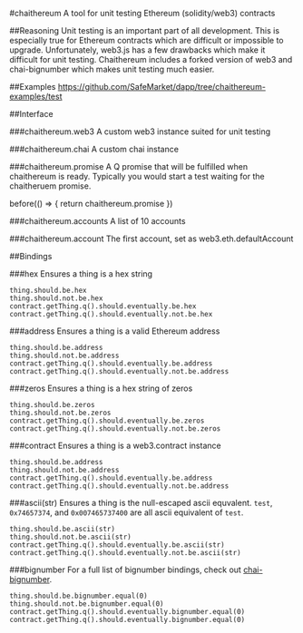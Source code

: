 #chaithereum
A tool for unit testing Ethereum (solidity/web3) contracts

##Reasoning
Unit testing is an important part of all development. This is especially true for Ethereum contracts which are difficult or impossible to upgrade. Unfortunately, web3.js has a few drawbacks which make it difficult for unit testing. Chaithereum includes a forked version of web3 and chai-bignumber which makes unit testing much easier.

<!-- ####Q
Chaithereum uses a branch of web3 with Q promises. Instead of calling web3 with a callback, simply add a `q` to the end. For example, instead of `web3.eth.getBalance(function(){ ... })`, you would use `web3.eth.getBalance.q().then(function(){ ... })`. For contract functions, you can use `contract.func.q().then(function(){ ... })`

####BigNumber
Web3 uses a forked version of BigNumber.js. We use this forked version of BigNumber so that you can correctly test web3 BigNumber instances.
 -->
##Examples
https://github.com/SafeMarket/dapp/tree/chaithereum-examples/test

##Interface

###chaithereum.web3
A custom web3 instance suited for unit testing

###chaithereum.chai
A custom chai instance

###chaithereum.promise
A Q promise that will be fulfilled when chaithereum is ready. Typically you would start a test waiting for the chaitheruem promise.

   before(() => { return chaithereum.promise })

###chaithereum.accounts
A list of 10 accounts 

###chaithereum.account
The first account, set as web3.eth.defaultAccount

##Bindings

###hex
Ensures a thing is a hex string

    thing.should.be.hex
    thing.should.not.be.hex
    contract.getThing.q().should.eventually.be.hex
    contract.getThing.q().should.eventually.not.be.hex

###address
Ensures a thing is a valid Ethereum address

    thing.should.be.address
    thing.should.not.be.address
    contract.getThing.q().should.eventually.be.address
    contract.getThing.q().should.eventually.not.be.address

###zeros
Ensures a thing is a hex string of zeros

    thing.should.be.zeros
    thing.should.not.be.zeros
    contract.getThing.q().should.eventually.be.zeros
    contract.getThing.q().should.eventually.not.be.zeros

###contract
Ensures a thing is a web3.contract instance

    thing.should.be.address
    thing.should.not.be.address
    contract.getThing.q().should.eventually.be.address
    contract.getThing.q().should.eventually.not.be.address

###ascii(str)
Ensures a thing is the null-escaped ascii equvalent. `test`, `0x74657374`, and `0x007465737400` are all ascii equivalent of `test`.

    thing.should.be.ascii(str)
    thing.should.not.be.ascii(str)
    contract.getThing.q().should.eventually.be.ascii(str)
    contract.getThing.q().should.eventually.not.be.ascii(str)

###bignumber
For a full list of bignumber bindings, check out [chai-bignumber](https://github.com/safemarket/chai-bignumber/tree/custom-bignumber).

	thing.should.be.bignumber.equal(0)
    thing.should.not.be.bignumber.equal(0)
    contract.getThing.q().should.eventually.bignumber.equal(0)
    contract.getThing.q().should.eventually.bignumber.equal(0)
